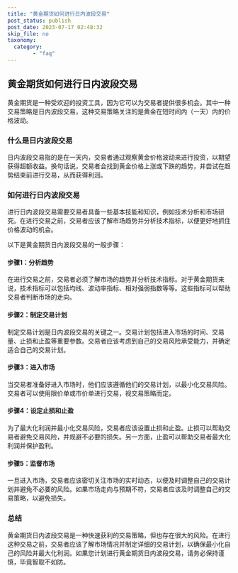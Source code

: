 ```yaml
---
title: "黄金期货如何进行日内波段交易"
post_status: publish
post_date: 2023-07-17 02:48:32
skip_file: no
taxonomy:
  category:
        - "faq"
---
```


## 黄金期货如何进行日内波段交易

黄金期货是一种受欢迎的投资工具，因为它可以为交易者提供很多机会。其中一种交易策略是日内波段交易，这种交易策略关注的是黄金在短时间内（一天）内的价格波动。

### 什么是日内波段交易

日内波段交易指的是在一天内，交易者通过观察黄金价格波动来进行投资，以期望获得超额收益。换句话说，交易者会找到黄金价格上涨或下跌的趋势，并尝试在趋势结束前进行交易，从而获得利润。

### 如何进行日内波段交易

进行日内波段交易需要交易者具备一些基本技能和知识，例如技术分析和市场研究。在进行交易之前，交易者应该了解市场趋势并分析技术指标，以便更好地抓住价格波动的机会。

以下是黄金期货日内波段交易的一般步骤：

#### 步骤1：分析趋势

在进行交易之前，交易者必须了解市场的趋势并分析技术指标。对于黄金期货来说，技术指标可以包括均线、波动率指标、相对强弱指数等等。这些指标可以帮助交易者判断市场的走向。

#### 步骤2：制定交易计划

制定交易计划是日内波段交易的关键之一。交易计划包括进入市场的时间、交易量、止损和止盈等重要参数。交易者应该考虑到自己的交易风险承受能力，并确定适合自己的交易计划。

#### 步骤3：进入市场

当交易者准备好进入市场时，他们应该遵循他们的交易计划，以最小化交易风险。交易者可以使用限价单或市价单进行交易，视交易策略而定。

#### 步骤4：设定止损和止盈

为了最大化利润并最小化交易风险，交易者应该设置止损和止盈。止损可以帮助交易者避免交易风险，并规避不必要的损失。另一方面，止盈可以帮助交易者最大化利润并保护盈利。

#### 步骤5：监督市场

一旦进入市场，交易者应该密切关注市场的实时动态，以便及时调整自己的交易计划并避免不必要的风险。如果市场走向与预期不符，交易者应该及时调整自己的交易策略，以避免损失。

### 总结

黄金期货日内波段交易是一种快速获利的交易策略，但也存在很大的风险。在进行这种交易之前，交易者应该了解市场情况并制定详细的交易计划，以确保最小化自己的风险并最大化利润。如果您计划进行黄金期货日内波段交易，请务必保持谨慎，毕竟智取不如防。
